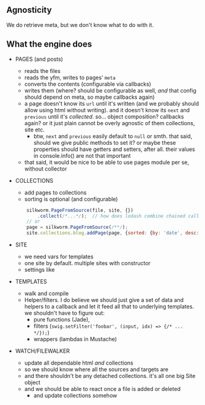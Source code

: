 ## Agnosticity

We do retrieve meta, but we don't know what to do with it.

## What the engine does
- PAGES (and posts)
    - reads the files
    - reads the yfm, writes to pages’ `meta`
    - converts the contents (configurable via callbacks)
    - writes them (where? should be configurable as well, _and_ that config should depend on meta, so maybe callbacks again)
    - a page doesn't know its `url` until it's written (and we probably should allow using html without writing). and it doesn't know its `next` and `previous` until it's _collected_. so... object composition? callbacks again? or it just plain cannot be overly agnostic of them collections, site etc.
        - btw, `next` and `previous` easily default to `null` or smth. that said, should we give public methods to set it? or maybe these properties should have getters and setters, after all. their values in console.info() are not that important
    - that said, it would be nice to be able to use pages module per se, without collector

- COLLECTIONS
    - add pages to collections
    - sorting is optional (and configurable)
    ```js
        silkworm.PageFromSource(file, site, {})
            .collect(/*...*/);  // how does lodash combine chained calls with modulatiry?
        // or
        page = silkworm.PageFromSource(/**/);
        site.collections.blog.addPage(page, {sorted: {by: 'date', desc: true}});
    ```
    
- SITE
    - we need vars for templates
    - one site by default. multiple sites with constructor
    - settings like
    
- TEMPLATES
    - walk and compile
    - Helper/filters. I do believe we should just give a set of data and helpers to a callback and let it feed all that to underlying templates. we shouldn't have to figure out:
        - pure functions (Jade),
        - filters (`swig.setFilter('foobar', (input, idx) => {/* ... */});`)
        - wrappers (lambdas in Mustache)
    
- WATCH/FILEWALKER
    - update all dependable html _and_ collections
    - so we should know where all the sources and targets are
    - and there shouldn't be any detached collections. it's all one big Site object
    - and we should be able to react once a file is added or deleted
        - and update collections somehow